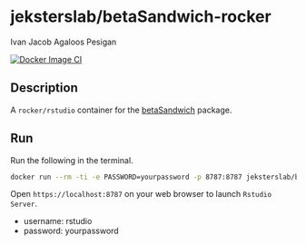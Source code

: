 jeksterslab/betaSandwich-rocker
===============================
Ivan Jacob Agaloos Pesigan

<!-- badges: start -->
[![Docker Image CI](https://github.com/jeksterslab/docker-betaSandwich-rocker/actions/workflows/docker.yaml/badge.svg)](https://github.com/jeksterslab/docker-betaSandwich-rocker/actions/workflows/docker.yaml)
<!-- badges: end -->

## Description

A `rocker/rstudio` container for the [betaSandwich](https://github.com/jeksterslab/betaSandwich) package.

## Run

Run the following in the terminal.

```bash
docker run --rm -ti -e PASSWORD=yourpassword -p 8787:8787 jeksterslab/betasandwich-rocker
```

Open `https://localhost:8787` on your web browser to launch `Rstudio Server`.

- username: rstudio
- password: yourpassword

